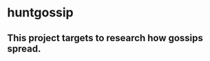 # huntgossip
This project targets to research how gossips spread.
-------------------------------------------------------


